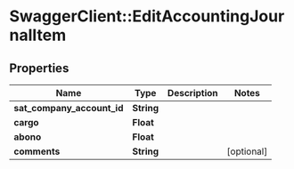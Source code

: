 # SwaggerClient::EditAccountingJournalItem

## Properties
Name | Type | Description | Notes
------------ | ------------- | ------------- | -------------
**sat_company_account_id** | **String** |  | 
**cargo** | **Float** |  | 
**abono** | **Float** |  | 
**comments** | **String** |  | [optional] 


